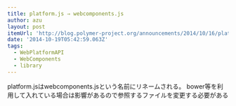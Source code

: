 ```yaml
---
title: platform.js ⇒ webcomponents.js
author: azu
layout: post
itemUrl: 'http://blog.polymer-project.org/announcements/2014/10/16/platform-becomes-webcomponents/'
date: '2014-10-19T05:42:59.063Z'
tags:
  - WebPlatformAPI
  - WebComponents
  - library
---
```

platform.jsはwebcomponents.jsという名前にリネームされる。
bower等を利用して入れている場合は影響があるので参照するファイルを変更する必要がある
